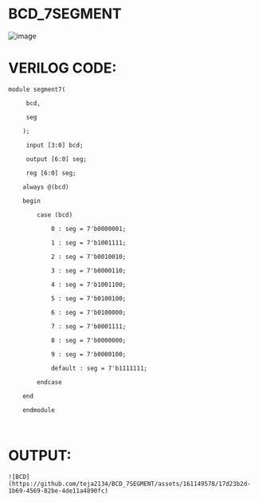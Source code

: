 # BCD_7SEGMENT

![image](https://github.com/RESMIRNAIR/BCD_7SEGMENT/assets/154305926/804ab8db-8637-45ac-b10f-80e77d818d61)

# VERILOG CODE:
~~~
module segment7(

     bcd,

     seg
    
    );
    
     input [3:0] bcd;
    
     output [6:0] seg;
     
     reg [6:0] seg;

    always @(bcd)
    
    begin
    
        case (bcd)
        
            0 : seg = 7'b0000001;
            
            1 : seg = 7'b1001111;
            
            2 : seg = 7'b0010010;
            
            3 : seg = 7'b0000110;
            
            4 : seg = 7'b1001100;
            
            5 : seg = 7'b0100100;
            
            6 : seg = 7'b0100000;
            
            7 : seg = 7'b0001111;
            
            8 : seg = 7'b0000000;
            
            9 : seg = 7'b0000100;
            
            default : seg = 7'b1111111; 
        
        endcase
    
    end

    endmodule
    
    
~~~    
# OUTPUT:

    ![BCD](https://github.com/teja2134/BCD_7SEGMENT/assets/161149578/17d23b2d-1b69-4569-82be-4de11a4890fc)
